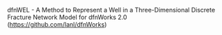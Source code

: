 dfnWEL - A Method to Represent a Well in a Three-Dimensional Discrete Fracture Network Model for dfnWorks 2.0 (https://github.com/lanl/dfnWorks)
